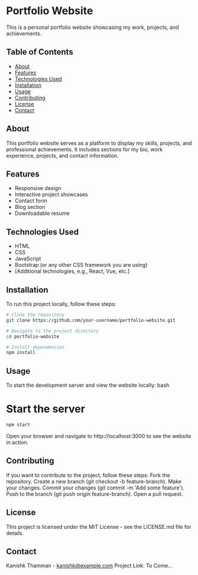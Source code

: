 # Portfolio Website

This is a personal portfolio website showcasing my work, projects, and achievements.

## Table of Contents
- [About](#about)
- [Features](#features)
- [Technologies Used](#technologies-used)
- [Installation](#installation)
- [Usage](#usage)
- [Contributing](#contributing)
- [License](#license)
- [Contact](#contact)

## About

This portfolio website serves as a platform to display my skills, projects, and professional achievements. It includes sections for my bio, work experience, projects, and contact information.

## Features

- Responsive design
- Interactive project showcases
- Contact form
- Blog section
- Downloadable resume

## Technologies Used

- HTML
- CSS
- JavaScript
- Bootstrap (or any other CSS framework you are using)
- [Additional technologies, e.g., React, Vue, etc.]

## Installation

To run this project locally, follow these steps:

```bash
# Clone the repository
git clone https://github.com/your-username/portfolio-website.git

# Navigate to the project directory
cd portfolio-website

# Install dependencies
npm install 
```

## Usage
To start the development server and view the website locally:
bash
# Start the server
```bash
npm start
```
Open your browser and navigate to http://localhost:3000 to see the website in action.

## Contributing

If you want to contribute to the project, follow these steps:
Fork the repository.
Create a new branch (git checkout -b feature-branch).
Make your changes.
Commit your changes (git commit -m 'Add some feature').
Push to the branch (git push origin feature-branch).
Open a pull request.

## License
This project is licensed under the MIT License - see the LICENSE.md file for details.

## Contact
Kanishk Thamman - kanishk@example.com
Project Link: To Come...